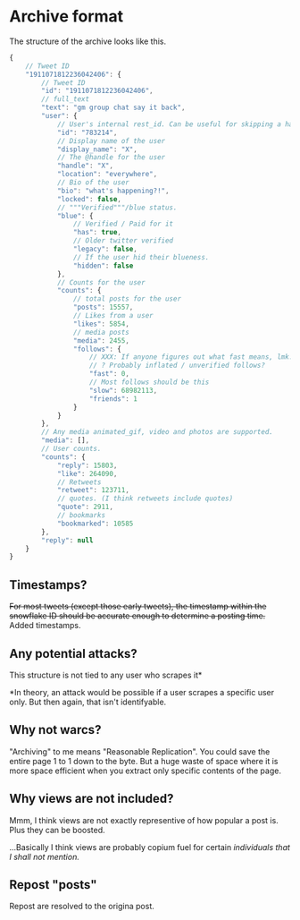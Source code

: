 # Archive format

The structure of the archive looks like this.

```js
{
    // Tweet ID
    "1911071812236042406": {
        // Tweet ID
        "id": "1911071812236042406",
        // full_text
        "text": "gm group chat say it back",
        "user": {
            // User's internal rest_id. Can be useful for skipping a handle to a rest_id lookup
            "id": "783214",
            // Display name of the user
            "display_name": "X",
            // The @handle for the user
            "handle": "X",
            "location": "everywhere",
            // Bio of the user
            "bio": "what's happening?!",
            "locked": false,
            // """Verified"""/blue status.
            "blue": {
                // Verified / Paid for it
                "has": true,
                // Older twitter verified
                "legacy": false,
                // If the user hid their blueness.
                "hidden": false
            },
            // Counts for the user
            "counts": {
                // total posts for the user
                "posts": 15557,
                // Likes from a user
                "likes": 5854,
                // media posts
                "media": 2455,
                "follows": {
                    // XXX: If anyone figures out what fast means, lmk.
                    // ? Probably inflated / unverified follows?
                    "fast": 0,
                    // Most follows should be this
                    "slow": 68982113,
                    "friends": 1
                }
            }
        },
        // Any media animated_gif, video and photos are supported.
        "media": [],
        // User counts.
        "counts": {
            "reply": 15803,
            "like": 264090,
            // Retweets
            "retweet": 123711,
            // quotes. (I think retweets include quotes)
            "quote": 2911,
            // bookmarks
            "bookmarked": 10585
        },
        "reply": null
    }
}
```

## Timestamps?

~~For most tweets (except those early tweets), the timestamp within the snowflake ID should be accurate enough to determine a posting time.~~ Added timestamps.

## Any potential attacks?

This structure is not tied to any user who scrapes it\*

\*In theory, an attack would be possible if a user scrapes a specific user only. But then again, that isn't identifyable.

## Why not warcs?

"Archiving" to me means "Reasonable Replication". You could save the entire page 1 to 1 down to the byte. But a huge waste of space where it is more space efficient when you extract only specific contents of the page.

## Why views are not included?

Mmm, I think views are not exactly representive of how popular a post is. Plus they can be boosted.  

...Basically I think views are probably copium fuel for certain *individuals that I shall not mention.*

## Repost "posts"

Repost are resolved to the origina post.